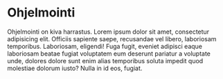 Ohjelmointi
===========

Ohjelmointi on kiva harrastus. Lorem ipsum dolor sit amet, consectetur adipisicing elit. Officiis sapiente saepe, recusandae vel libero, laboriosam temporibus. Laboriosam, eligendi! Fuga fugit, eveniet adipisci eaque laboriosam beatae fugiat voluptatem eum deserunt pariatur a voluptate unde, dolores dolore sunt enim alias temporibus soluta impedit quod molestiae dolorum iusto? Nulla in id eos, fugiat.